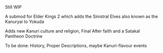 Still WIP

A submod for Elder Kings 2 which adds the Sinistral Elves also known as the Kanuryai to Yokuda

Adds new Kanuri culture and religion, Final After faith and a Satakal Pantheon Doctrine


To be done: History, Proper Descriptions, maybe Kanuri-flavour events
